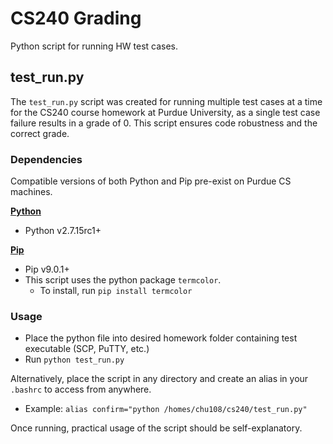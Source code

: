 # CS240 Grading

Python script for running HW test cases.

## test_run.py

The `test_run.py` script was created for running multiple test cases at a time for the CS240 course homework at Purdue University, as a single test case failure results in a grade of 0. This script ensures code robustness and the correct grade.

### Dependencies

Compatible versions of both Python and Pip pre-exist on Purdue CS machines.

**[Python](https://www.python.org/downloads/release/python-2715rc1/)**

* Python v2.7.15rc1+

**[Pip](https://pypi.org/project/pip/)**

* Pip v9.0.1+
* This script uses the python package `termcolor`.
  * To install, run `pip install termcolor`
  
### Usage

* Place the python file into desired homework folder containing test executable (SCP, PuTTY, etc.)
* Run `python test_run.py`

Alternatively, place the script in any directory and create an alias in your `.bashrc` to access from anywhere.
* Example: `alias confirm="python /homes/chu108/cs240/test_run.py"`

Once running, practical usage of the script should be self-explanatory.
